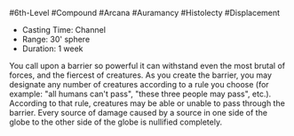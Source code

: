 #6th-Level #Compound #Arcana #Auramancy #Histolecty #Displacement
 
- Casting Time: Channel
- Range: 30' sphere
- Duration: 1 week  

You call upon a barrier so powerful it can withstand even the most brutal of forces, and the fiercest of creatures. As you create the barrier, you may designate any number of creatures according to a rule you choose (for example: "all humans can't pass", "these three people may pass", etc.). According to that rule, creatures may be able or unable to pass through the barrier. Every source of damage caused by a source in one side of the globe to the other side of the globe is nullified completely.